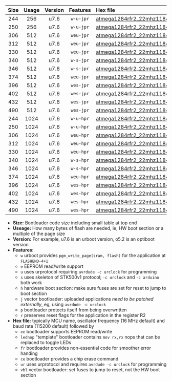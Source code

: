 |Size|Usage|Version|Features|Hex file|
|:-:|:-:|:-:|:-:|:--|
|244|256|u7.6|`w-u-jpr`|[atmega1284rfr2_22mhz1184_38400bps_ur_vbl.hex](https://raw.githubusercontent.com/stefanrueger/urboot/main//atmega1284rfr2_22mhz1184_38400bps_ur_vbl.hex)|
|250|256|u7.6|`w-u-jpr`|[atmega1284rfr2_22mhz1184_38400bps_lednop_ur_vbl.hex](https://raw.githubusercontent.com/stefanrueger/urboot/main//atmega1284rfr2_22mhz1184_38400bps_lednop_ur_vbl.hex)|
|306|512|u7.6|`weu-jpr`|[atmega1284rfr2_22mhz1184_38400bps_ee_ur_vbl.hex](https://raw.githubusercontent.com/stefanrueger/urboot/main//atmega1284rfr2_22mhz1184_38400bps_ee_ur_vbl.hex)|
|312|512|u7.6|`weu-jpr`|[atmega1284rfr2_22mhz1184_38400bps_ee_lednop_ur_vbl.hex](https://raw.githubusercontent.com/stefanrueger/urboot/main//atmega1284rfr2_22mhz1184_38400bps_ee_lednop_ur_vbl.hex)|
|330|512|u7.6|`weu-jpr`|[atmega1284rfr2_22mhz1184_38400bps_ee_lednop_fr_ur_vbl.hex](https://raw.githubusercontent.com/stefanrueger/urboot/main//atmega1284rfr2_22mhz1184_38400bps_ee_lednop_fr_ur_vbl.hex)|
|340|512|u7.6|`w-s-jpr`|[atmega1284rfr2_22mhz1184_38400bps_vbl.hex](https://raw.githubusercontent.com/stefanrueger/urboot/main//atmega1284rfr2_22mhz1184_38400bps_vbl.hex)|
|346|512|u7.6|`w-s-jpr`|[atmega1284rfr2_22mhz1184_38400bps_lednop_vbl.hex](https://raw.githubusercontent.com/stefanrueger/urboot/main//atmega1284rfr2_22mhz1184_38400bps_lednop_vbl.hex)|
|374|512|u7.6|`weu-jpr`|[atmega1284rfr2_22mhz1184_38400bps_ee_lednop_fr_ce_ur_vbl.hex](https://raw.githubusercontent.com/stefanrueger/urboot/main//atmega1284rfr2_22mhz1184_38400bps_ee_lednop_fr_ce_ur_vbl.hex)|
|396|512|u7.6|`wes-jpr`|[atmega1284rfr2_22mhz1184_38400bps_ee_vbl.hex](https://raw.githubusercontent.com/stefanrueger/urboot/main//atmega1284rfr2_22mhz1184_38400bps_ee_vbl.hex)|
|402|512|u7.6|`wes-jpr`|[atmega1284rfr2_22mhz1184_38400bps_ee_lednop_vbl.hex](https://raw.githubusercontent.com/stefanrueger/urboot/main//atmega1284rfr2_22mhz1184_38400bps_ee_lednop_vbl.hex)|
|432|512|u7.6|`wes-jpr`|[atmega1284rfr2_22mhz1184_38400bps_ee_lednop_fr_vbl.hex](https://raw.githubusercontent.com/stefanrueger/urboot/main//atmega1284rfr2_22mhz1184_38400bps_ee_lednop_fr_vbl.hex)|
|490|512|u7.6|`wes-jpr`|[atmega1284rfr2_22mhz1184_38400bps_ee_lednop_fr_ce_vbl.hex](https://raw.githubusercontent.com/stefanrueger/urboot/main//atmega1284rfr2_22mhz1184_38400bps_ee_lednop_fr_ce_vbl.hex)|
|244|1024|u7.6|`w-u-hpr`|[atmega1284rfr2_22mhz1184_38400bps_ur.hex](https://raw.githubusercontent.com/stefanrueger/urboot/main//atmega1284rfr2_22mhz1184_38400bps_ur.hex)|
|250|1024|u7.6|`w-u-hpr`|[atmega1284rfr2_22mhz1184_38400bps_lednop_ur.hex](https://raw.githubusercontent.com/stefanrueger/urboot/main//atmega1284rfr2_22mhz1184_38400bps_lednop_ur.hex)|
|306|1024|u7.6|`weu-hpr`|[atmega1284rfr2_22mhz1184_38400bps_ee_ur.hex](https://raw.githubusercontent.com/stefanrueger/urboot/main//atmega1284rfr2_22mhz1184_38400bps_ee_ur.hex)|
|312|1024|u7.6|`weu-hpr`|[atmega1284rfr2_22mhz1184_38400bps_ee_lednop_ur.hex](https://raw.githubusercontent.com/stefanrueger/urboot/main//atmega1284rfr2_22mhz1184_38400bps_ee_lednop_ur.hex)|
|330|1024|u7.6|`weu-hpr`|[atmega1284rfr2_22mhz1184_38400bps_ee_lednop_fr_ur.hex](https://raw.githubusercontent.com/stefanrueger/urboot/main//atmega1284rfr2_22mhz1184_38400bps_ee_lednop_fr_ur.hex)|
|340|1024|u7.6|`w-s-hpr`|[atmega1284rfr2_22mhz1184_38400bps.hex](https://raw.githubusercontent.com/stefanrueger/urboot/main//atmega1284rfr2_22mhz1184_38400bps.hex)|
|346|1024|u7.6|`w-s-hpr`|[atmega1284rfr2_22mhz1184_38400bps_lednop.hex](https://raw.githubusercontent.com/stefanrueger/urboot/main//atmega1284rfr2_22mhz1184_38400bps_lednop.hex)|
|374|1024|u7.6|`weu-hpr`|[atmega1284rfr2_22mhz1184_38400bps_ee_lednop_fr_ce_ur.hex](https://raw.githubusercontent.com/stefanrueger/urboot/main//atmega1284rfr2_22mhz1184_38400bps_ee_lednop_fr_ce_ur.hex)|
|396|1024|u7.6|`wes-hpr`|[atmega1284rfr2_22mhz1184_38400bps_ee.hex](https://raw.githubusercontent.com/stefanrueger/urboot/main//atmega1284rfr2_22mhz1184_38400bps_ee.hex)|
|402|1024|u7.6|`wes-hpr`|[atmega1284rfr2_22mhz1184_38400bps_ee_lednop.hex](https://raw.githubusercontent.com/stefanrueger/urboot/main//atmega1284rfr2_22mhz1184_38400bps_ee_lednop.hex)|
|432|1024|u7.6|`wes-hpr`|[atmega1284rfr2_22mhz1184_38400bps_ee_lednop_fr.hex](https://raw.githubusercontent.com/stefanrueger/urboot/main//atmega1284rfr2_22mhz1184_38400bps_ee_lednop_fr.hex)|
|490|1024|u7.6|`wes-hpr`|[atmega1284rfr2_22mhz1184_38400bps_ee_lednop_fr_ce.hex](https://raw.githubusercontent.com/stefanrueger/urboot/main//atmega1284rfr2_22mhz1184_38400bps_ee_lednop_fr_ce.hex)|

- **Size:** Bootloader code size including small table at top end
- **Useage:** How many bytes of flash are needed, ie, HW boot section or a multiple of the page size
- **Version:** For example, u7.6 is an urboot version, o5.2 is an optiboot version
- **Features:**
  + `w` urboot provides `pgm_write_page(sram, flash)` for the application at `FLASHEND-4+1`
  + `e` EEPROM read/write support
  + `u` uses urprotocol requiring `avrdude -c urclock` for programming
  + `s` uses skeleton of STK500v1 protocol; `-c urclock` and `-c arduino` both work
  + `h` hardware boot section: make sure fuses are set for reset to jump to boot section
  + `j` vector bootloader: uploaded applications *need to be patched externally*, eg, using `avrdude -c urclock`
  + `p` bootloader protects itself from being overwritten
  + `r` preserves reset flags for the application in the register R2
- **Hex file:** typically MCU name, oscillator frequency (16 MHz default) and baud rate (115200 default) followed by
  + `ee` bootloader supports EEPROM read/write
  + `lednop` "template" bootloader contains `mov rx,rx` nops that can be replaced to toggle LEDs
  + `fr` bootloader provides non-essential code for smoother error handing
  + `ce` bootloader provides a chip erase command
  + `ur` uses urprotocol and requires `avrdude -c urclock` for programming
  + `vbl` vector bootloader: set fuses to jump to reset, not the HW boot section
